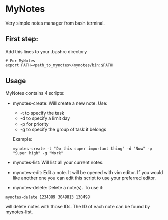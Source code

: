 # MyNotes

Very simple notes manager from bash terminal.

## First step:
Add this lines to your .bashrc directory
```
# For MyNotes
export PATH=<path_to_mynotes>/mynotes/bin:$PATH
```

## Usage
MyNotes contains 4 scripts:
- mynotes-create: Will create a new note. Use:

  * -t to specify the task
  * -d to specify a limit day
  * -p for priority
  * -g to specify the group of task it belongs
  
  Example: 
  ```
  mynotes-create -t "Do this super important thing" -d "Now" -p "Super high" -g "Work"
  ```
- mynotes-list: Will list all your current notes.
- mynotes-edit: Edit a note. It will be opened with vim editor. If you would like another one you can edit this script 
to use your preferred editor.
- mynotes-delete: Delete a note(s). To use it:
```
mynotes-delete 1234089 3049813 130498
```
will delete notes with those IDs. The ID of each note can be found by mynotes-list.
